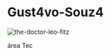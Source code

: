 # Gust4vo-Souz4

![the-doctor-leo-fitz](https://github.com/GDSR02/Gust4vo-Souz4/assets/169678822/005cd31f-1a00-46f4-bb09-d35629ec3d1b)


área Tec
